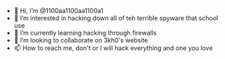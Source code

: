 - 👋 Hi, I’m @1100aa1100aa1100a1
- 👀 I’m interested in hacking down all of teh terrible spyware that school use
- 🌱 I’m currently learning hacking through firewalls
- 💞️ I’m looking to collaborate on 3kh0's website
- 📫 How to reach me, don't or I will hack everything and one you love

<!---
1100aa1100aa1100a1/1100aa1100aa1100a1 is a ✨ special ✨ repository because its `README.md` (this file) appears on your GitHub profile.
You can click the Preview link to take a look at your changes.
--->
